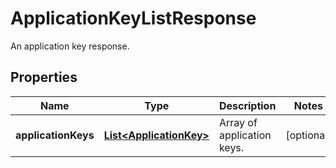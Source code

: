 # ApplicationKeyListResponse

An application key response.

## Properties

| Name                | Type                                                | Description                | Notes      |
| ------------------- | --------------------------------------------------- | -------------------------- | ---------- |
| **applicationKeys** | [**List&lt;ApplicationKey&gt;**](ApplicationKey.md) | Array of application keys. | [optional] |
